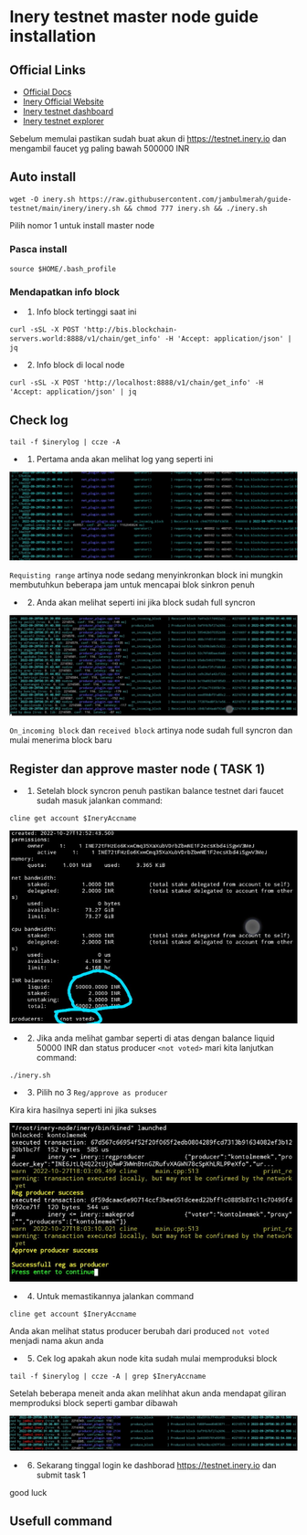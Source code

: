 # Inery testnet master node guide installation

## Official Links
- [Official Docs](https://docs.inery.io/)
- [Inery Official Website](https://inery.io/)
- [Inery testnet dashboard](https://testnet.inery.io/dashboard)
- [Inery testnet explorer](https://explorer.inery.io)

Sebelum memulai pastikan sudah buat akun di https://testnet.inery.io
dan mengambil faucet yg paling bawah 500000 INR

## Auto install
```
wget -O inery.sh https://raw.githubusercontent.com/jambulmerah/guide-testnet/main/inery/inery.sh && chmod 777 inery.sh && ./inery.sh
```
Pilih nomor 1 untuk install master node

### Pasca install
```
source $HOME/.bash_profile
```

### Mendapatkan info block
- 1. Info block tertinggi saat ini
```
curl -sSL -X POST 'http://bis.blockchain-servers.world:8888/v1/chain/get_info' -H 'Accept: application/json' | jq
```
- 2. Info block di local node
```
curl -sSL -X POST 'http://localhost:8888/v1/chain/get_info' -H 'Accept: application/json' | jq
```
## Check log
```
tail -f $inerylog | ccze -A
```
- 1. Pertama anda akan melihat log yang seperti ini

![img](./img/sync_true.jpg)

`Requisting range` artinya node sedang menyinkronkan block ini mungkin membutuhkun beberapa jam untuk mencapai blok sinkron penuh

- 2. Anda akan melihat seperti ini jika block sudah full syncron

![img](./img/sync_false.jpg)

`On_incoming block` dan `received block` artinya node sudah full syncron dan mulai menerima block baru
## Register dan approve master node ( TASK 1)

- 1. Setelah block syncron penuh pastikan balance testnet dari faucet sudah masuk
jalankan command:
```
cline get account $IneryAccname 
```
![img](./img/cek_akun.jpg)

- 2. Jika anda melihat gambar seperti di atas dengan balance liquid 50000 INR dan status producer `<not voted>`
mari kita lanjutkan command:

```
./inery.sh
```
- 3. Pilih no 3 `Reg/approve as producer` 

Kira kira hasilnya seperti ini jika sukses

![img](./img/suc_master.jpg)

- 4. Untuk memastikannya jalankan command

```
cline get account $IneryAccname 
```
Anda akan melihat status producer berubah dari produced `not voted` menjadi nama akun anda

- 5. Cek log apakah akun node kita sudah mulai memproduksi block

```
tail -f $inerylog | ccze -A | grep $IneryAccname
```
Setelah beberapa meneit anda akan melihhat akun anda mendapat giliran memproduksi block seperti gambar dibawah

![img](./img/block_produced.jpg)

- 6. Sekarang tinggal login ke dashborad https://testnet.inery.io dan submit task 1

good luck

## Usefull command
